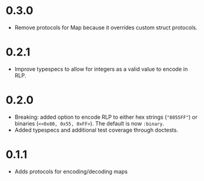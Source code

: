 # 0.3.0
* Remove protocols for Map because it overrides custom struct protocols.
# 0.2.1
* Improve typespecs to allow for integers as a valid value to encode in RLP.
# 0.2.0
* Breaking: added option to encode RLP to either hex strings (`"8055FF"`) or binaries (`<<0x80, 0x55, 0xFF>`). The default is now `:binary`.
* Added typespecs and additional test coverage through doctests.
# 0.1.1
* Adds protocols for encoding/decoding maps

